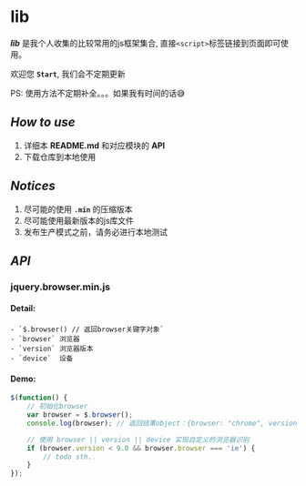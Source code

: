 # **lib**

__*lib*__ 是我个人收集的比较常用的js框架集合, 直接`<script>`标签链接到页面即可使用。

欢迎您 **`Start`**, 我们会不定期更新

PS: 使用方法不定期补全。。。如果我有时间的话😅

## __*How to use*__

1. 详细本 **README.md** 和对应模块的 **API**
2. 下载仓库到本地使用

## __*Notices*__

1. 尽可能的使用 **`.min`** 的压缩版本
2. 尽可能使用最新版本的js库文件
3. 发布生产模式之前，请务必进行本地测试

## __*API*__
### jquery.browser.min.js

#### Detail:
    - `$.browser() // 返回browser关键字对象`
    - `browser` 浏览器
    - `version` 浏览器版本
    - `device`  设备

#### Demo:
```javascript
$(function() {
    // 初始化browser
    var browser = $.browser();
    console.log(browser); // 返回结果object：{browser: "chrome", version: "537.36", device: "mac"}

    // 使用 browser || version || device 实现自定义的浏览器识别
    if (browser.version < 9.0 && browser.browser === 'ie') {
        // todo sth..
    }
});
```
